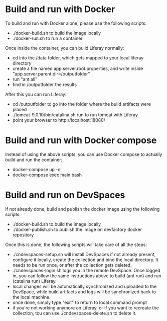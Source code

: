 Build and run with Docker
=========================

To build and run with Docker alone, please use the following scripts:

- ./docker-build.sh to build the image locally
- ./docker-run.sh to run a container

Once inside the container, you can build Liferay normally:

- cd into the /data folder, which gets mapped to your local liferay directory
- create a file named app.server.root.properties, and write inside "app.server.parent.dir=/outputfolder"
- run "ant all"
- find in /outputfolder the results

After this you can run Liferay:

- cd /outputfolder to go into the folder where the build artifacts were placed
- ./tomcat-9.0.10/bin/catalina.sh run to run tomcat with Liferay
- point your browser to http://localhost:18080/


Build and run with Docker compose
=================================

Instead of using the above scripts, you can use Docker compose to actually build and run the container:

- docker-compose up -d 
- docker-compose exec main bash

Build and run on DevSpaces
==========================

If not already done, build and publish the docker image using the following scripts:

- ./docker-build.sh to build the image locally
- ./docker-publish.sh to publish the image on devfactory docker repository

Once this is done, the following scripts will take care of all the steps:

- ./cndevspaces-setup.sh will install DevSpaces if not already present, configure it locally, create the collection 
and bind the local directory. It needs to be run once, or after the collection gets deleted.
- ./cndevspaces-login.sh logs you in the remote DevSpace. Once logged in, you can follow the same instructions above
to build (ant run) and run (catalina run) Liferay.
- local changes will be automatically synchronized and uploaded to the DevSpace, while build artifacts and logs will 
be synchronized back to the local machine.
- once done, simply type "exit" to return to local command prompt
- if you're not working anymore on Liferay, or if you want to recreate the collection, tou can use 
./cndevspaces-delete.sh to delete it.



